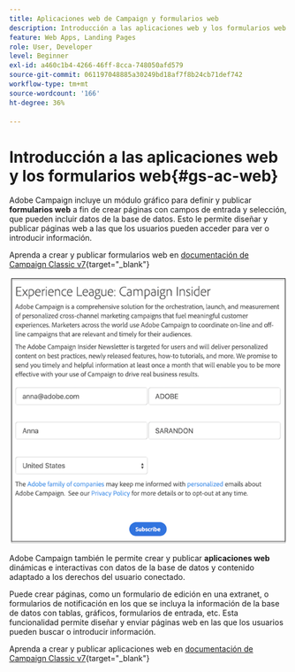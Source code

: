 ```yaml
---
title: Aplicaciones web de Campaign y formularios web
description: Introducción a las aplicaciones web y los formularios web
feature: Web Apps, Landing Pages
role: User, Developer
level: Beginner
exl-id: a460c1b4-4266-46ff-8cca-748050afd579
source-git-commit: 061197048885a30249bd18af7f8b24cb71def742
workflow-type: tm+mt
source-wordcount: '166'
ht-degree: 36%

---
```


# Introducción a las aplicaciones web y los formularios web{#gs-ac-web}

Adobe Campaign incluye un módulo gráfico para definir y publicar **formularios web** a fin de crear páginas con campos de entrada y selección, que pueden incluir datos de la base de datos. Esto le permite diseñar y publicar páginas web a las que los usuarios pueden acceder para ver o introducir información.

Aprenda a crear y publicar formularios web en [documentación de Campaign Classic v7](https://experienceleague.adobe.com/docs/campaign-classic/using/designing-content/web-forms/about-web-forms.html?lang=es#designing-content){target="_blank"}

![](assets/sample.png)

Adobe Campaign también le permite crear y publicar **aplicaciones web** dinámicas e interactivas con datos de la base de datos y contenido adaptado a los derechos del usuario conectado.

Puede crear páginas, como un formulario de edición en una extranet, o formularios de notificación en los que se incluya la información de la base de datos con tablas, gráficos, formularios de entrada, etc. Esta funcionalidad permite diseñar y enviar páginas web en las que los usuarios pueden buscar o introducir información.

Aprenda a crear y publicar aplicaciones web en [documentación de Campaign Classic v7](https://experienceleague.adobe.com/docs/campaign-classic/using/designing-content/web-applications/about-web-applications.html?lang=es#designing-content){target="_blank"}

